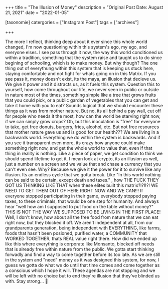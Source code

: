 +++
title = "The Illusion of Money"
description = "Original Post Date: August 21, 2021"
date = "2022-01-05"

[taxonomie]
catergories = ["Instagram Post"]
tags = ["archives"]

+++

The more I reflect, thinking deep about it ever since this whole world changed, I'm now questioning within this system's ego, my ego, and everyone elses. I see pass through it now, the way this world conditioned us within a tradition, something that the system raise and taught us to do since begining of schooling, which is to make money. But why though? The one thing out of everythung within this system that is keeping us stuck here, staying comfortable and not fight for whats going on in this Matrix. If you see pass it, money doesn't exist, its the maya, an illusion that decieve us. We give it power and it distracts us, as it fuels this system. Question this to yourself, how come throughout our life, we never seen in public or outside in nature most of the times, something simple like a tree that grows fruits that you could pick, or a public gardan of vegetables that you can get and take it home with you to eat? Sounds logical that we should encounter these things as it was from mother nature. But no, its all behind a pay wall, cut off for people who needs it the most, how can the world be starving right now, if we can simply grow crops? Oh, but this inoculation is "free" for everyone to take, get free donuts, burgers, fries, alcohol, etc. But not free resources that mother nature gave us and is good for our health??? We are living in a backwards world. Everything we do within the system is backwards. And if you see it transparent even more, its crazy how anyone could make something right now, and get the whole world to value that, even if that thing in reality is nothing. Like a piece of paper, we get condition to think we should spend lifetime to get it. I mean look at crypto, its an illusion as well, just a number on a screen and we value that and chase a currency that you can't even see. Why? Because we give it the power for it to survive like any illusion. Its an endless cycle that we gotta break. Like "In this world nothing can be said to be certain, except death and taxes." , how THE FUCK THEY GOT US THINKING LIKE THAT when these elites built this matrix?!?!!?! WE NEED TO GET THEM OUT OF HERE RIGHT NOW AND WE CAN!!! If everyone stopped participating in their game, everybody stopped paying taxes, to these criminals, that would be one step for humanity. And always hear "well how am I supposed to put food on the table without money?" THIS IS NOT THE WAY WE SUPPOSED TO BE LIVING IN THE FIRST PLACE! Well, I don't know, how about all the free food from nature that we can eat right now, but they blocked it off. We aren't independent at all, from our grandparents generation, being independent with EVERYTHING, like farms, foods that hasn't been posioned, purified water, a COMMUNITY that WORKED TOGETHER, thats REAL value right there. How did we ended up like this where everything is corporate like Monsanto, blocked off needs that is already free within nature from the public. We gotta start thinking forwadly and find a way to come together before its too late. As we are still in the system and "need" money as it was designed this system, for now, I guess we gotta do what we do until that time comes and come together as a conscious which I hope it will. These agendas are not stopping and we will be left with no choice but to end they're illusion that they've blinded us with. Stay strong... 🧠 
